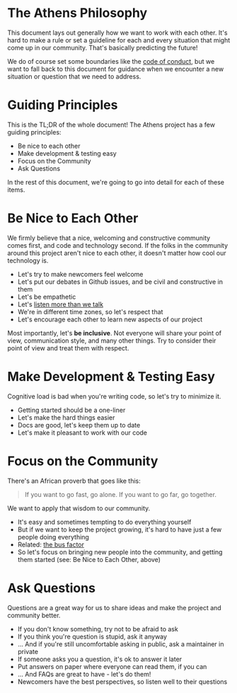# The Athens Philosophy

This document lays out generally how we want to work with each other. It's hard to make a rule or set a guideline for each and every situation that might come up in our community. That's basically predicting the future!

We do of course set some boundaries like the [code of conduct](README#Code-Of-Conduct), but we want to fall back to this document for guidance when we encounter a new situation or question that we need to address.

# Guiding Principles

This is the TL;DR of the whole document! The Athens project has a few guiding principles:

- Be nice to each other
- Make development & testing easy
- Focus on the Community
- Ask Questions

In the rest of this document, we're going to go into detail for each of these items.

# Be Nice to Each Other

We firmly believe that a nice, welcoming and constructive community comes first, and code and technology second. If the folks in the community around this project aren't nice to each other, it doesn't matter how cool our technology is.

- Let's try to make newcomers feel welcome
- Let's put our debates in Github issues, and be civil and constructive in them
- Let's be empathetic
- Let's [listen more than we talk](https://hbr.org/2017/02/in-a-difficult-conversation-listen-more-than-you-talk)
- We're in different time zones, so let's respect that
- Let's encourage each other to learn new aspects of our project

Most importantly, let's **be inclusive**. Not everyone will share your point of view, communication style, and many other things. Try to consider their point of view and treat them with respect.

# Make Development & Testing Easy

Cognitive load is bad when you're writing code, so let's try to minimize it.

- Getting started should be a one-liner
- Let's make the hard things easier
- Docs are good, let's keep them up to date
- Let's make it pleasant to work with our code

# Focus on the Community

There's an African proverb that goes like this:

>If you want to go fast, go alone. If you want to go far, go together.

We want to apply that wisdom to our community.

- It's easy and sometimes tempting to do everything yourself
- But if we want to keep the project growing, it's hard to have just a few people doing everything
- Related: [the bus factor](https://en.wikipedia.org/wiki/Bus_factor)
- So let's focus on bringing new people into the community, and getting them started (see: Be Nice to Each Other, above)

# Ask Questions

Questions are a great way for us to share ideas and make the project and community better.

- If you don't know something, try not to be afraid to ask
- If you think you're question is stupid, ask it anyway
- ... And if you're still uncomfortable asking in public, ask a maintainer in private
- If someone asks you a question, it's ok to answer it later
- Put answers on paper where everyone can read them, if you can
- ... And FAQs are great to have - let's do them!
- Newcomers have the best perspectives, so listen well to their questions
